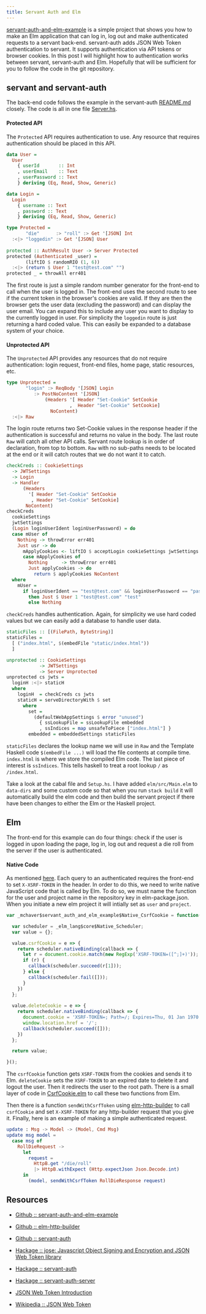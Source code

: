 ```yaml
---
title: Servant Auth and Elm
---
```


[servant-auth-and-elm-example](https://github.com/mchaver/servant-auth-and-elm-example)
is a simple project that shows you how to make an Elm application that can 
log in, log out and make authenticated requests to a servant back-end. 
servant-auth adds JSON Web Token authentication to servant. It supports 
authentication via API tokens or browser cookies. In this post I will highlight
how to authentication works between servant, servant-auth and Elm. Hopefully 
that will be sufficient for you to follow the code in the git repository.

## servant and servant-auth

The back-end code follows the example in the servant-auth [README.md](https://github.com/plow-technologies/servant-auth#how-it-works)
closely. The code is all in one file [Server.hs](https://github.com/mchaver/servant-auth-and-elm-example/blob/master/src/Server.hs).

#### Protected API

The `Protected` API requires authentication to use. Any resource that 
requires authentication should be placed in this API.

```haskell
data User =
  User
    { userId       :: Int
    , userEmail    :: Text 
    , userPassword :: Text
    } deriving (Eq, Read, Show, Generic)

data Login = 
  Login 
    { username :: Text
    , password :: Text
    } deriving (Eq, Read, Show, Generic)

type Protected = 
       "die"      :> "roll" :> Get '[JSON] Int
  :<|> "loggedin" :> Get '[JSON] User
  
protected :: AuthResult User -> Server Protected
protected (Authenticated _user) = 
       (liftIO $ randomRIO (1, 6)) 
  :<|> (return $ User 1 "test@test.com" "")
protected _ = throwAll err401
```

The first route is just a simple random number generator for the front-end to 
call when the user is logged in. The front-end uses the second route to see if
the current token in the browser's cookies are valid. If they are then the 
browser gets the user data (excluding the password) and can display the user
email. You can expand this to include any user you want to display to the 
currently logged in user. For simplicity the `loggedin` route is just returning 
a hard coded value. This can easily be expanded to a database system of your 
choice.

#### Unprotected API

The `Unprotected` API provides any resources that do not require authentication:
login request, front-end files, home page, static resources, etc.

```haskell
type Unprotected = 
       "login" :> ReqBody '[JSON] Login
          :> PostNoContent '[JSON] 
              (Headers '[ Header "Set-Cookie" SetCookie
                       ,  Header "Set-Cookie" SetCookie]
                NoContent)
  :<|> Raw
```

The login route returns two Set-Cookie values in the response header if the 
authentication is successful and returns no value in the body. The last route 
`Raw` will catch all other API calls. Servant route lookup is in order of 
declaration, from top to bottom. `Raw` with no sub-paths needs to be located 
at the end or it will catch routes that we do not want it to catch. 

```haskell
checkCreds :: CookieSettings
  -> JWTSettings
  -> Login
  -> Handler 
      (Headers 
        '[ Header "Set-Cookie" SetCookie
         , Header "Set-Cookie" SetCookie]
       NoContent)
checkCreds 
  cookieSettings 
  jwtSettings 
  (Login loginUserIdent loginUserPassword) = do
  case mUser of
    Nothing -> throwError err401
    Just usr -> do
      mApplyCookies <- liftIO $ acceptLogin cookieSettings jwtSettings usr
      case mApplyCookies of
        Nothing     -> throwError err401
        Just applyCookies -> do 
          return $ applyCookies NoContent
  where
    mUser =
      if loginUserIdent == "test@test.com" && loginUserPassword == "password"
        then Just $ User 1 "test@test.com" "test"
        else Nothing
```

`checkCreds` handles authentication. Again, for simplicity we use hard coded 
values but we can easily add a database to handle user data.

```haskell
staticFiles :: [(FilePath, ByteString)]
staticFiles =
  [ ("index.html", $(embedFile "static/index.html"))
  ]

unprotected :: CookieSettings 
            -> JWTSettings 
            -> Server Unprotected
unprotected cs jwts = 
  loginH :<|> staticH
  where
    loginH  = checkCreds cs jwts
    staticH = serveDirectoryWith $ set
      where
        set = 
          (defaultWebAppSettings $ error "unused") 
            { ssLookupFile = ssLookupFile embedded
            , ssIndices = map unsafeToPiece ["index.html"] }
        embedded = embeddedSettings staticFiles
```

`staticFiles` declares the lookup name we will use in `Raw` and the Template 
Haskell code `$(embedFile ...)` will load the file contents at compile time. 
`index.html` is where we store the compiled Elm code. The last piece of interest
is `ssIndices`. This tells haskell to treat a root lookup `/` as `/index.html`.

Take a look at the cabal file and `Setup.hs`. I have added `elm/src/Main.elm` to 
`data-dirs` and some custom code so that when you run `stack build` it will 
automatically build the elm code and then build the servant project if there 
have been changes to either the Elm or the Haskell project.

## Elm

The front-end for this example can do four things: check if the user is logged 
in upon loading the page, log in, log out and request a die roll from the server
if the user is authenticated.

#### Native Code 

As mentioned [here](https://github.com/plow-technologies/servant-auth#csrf-and-the-frontend). 
Each query to an authenticated requires the front-end to set `X-XSRF-TOKEN` in 
the header. In order to do this, we need to write native JavaScript code that 
is called by Elm. To do so, we must name the function for the user and project 
name in the repository key in elm-package.json. When you initiate a new elm 
project it will intially set as `user` and `project`. 

```JavaScript
var _mchaver$servant_auth_and_elm_example$Native_CsrfCookie = function() {

  var scheduler = _elm_lang$core$Native_Scheduler;
  var value = {};

  value.csrfCookie = e => {
    return scheduler.nativeBinding(callback => {
      let r = document.cookie.match(new RegExp('XSRF-TOKEN=([^;]+)'));
      if (r) {
        callback(scheduler.succeed(r[1]));
      } else {
        callback(scheduler.fail([]));
      }
    })
  };
  
  value.deleteCookie = e => {
    return scheduler.nativeBinding(callback => {
      document.cookie = 'XSRF-TOKEN=; Path=/; Expires=Thu, 01 Jan 1970 00:00:01 GMT;';
      window.location.href = '/';
      callback(scheduler.succeed([]));
    })
  };

  return value;

}();
```

The `csrfCookie` function gets `XSRF-TOKEN` from the cookies and sends it to 
Elm. `deleteCookie` sets the `XSRF-TOKEN` to an expired date to delete it and 
logout the user. Then it redirects the user to the root path. There is a small 
layer of code in [CsrfCookie.elm](https://github.com/mchaver/servant-auth-and-elm-example/blob/master/elm/src/CsrfCookie.elm)
to call these two functions from Elm.

Then there is a function `sendWithCsrfToken` using [elm-http-builder](https://github.com/lukewestby/elm-http-builder)
to call `csrfCookie` and set `X-XSRF-TOKEN` for any http-builder request that 
you give it. Finally, here is an example of making a simple authenticated 
request.

```Elm
update : Msg -> Model -> (Model, Cmd Msg)
update msg model =
  case msg of
    RollDieRequest ->
      let
        request = 
          HttpB.get "/die/roll" 
          |> HttpB.withExpect (Http.expectJson Json.Decode.int)
      in
        (model, sendWithCsrfToken RollDieResponse request)
```

## Resources

- [Github :: servant-auth-and-elm-example](https://github.com/mchaver/servant-auth-and-elm-example)

- [Github :: elm-http-builder](https://github.com/lukewestby/elm-http-builder)

- [Github :: servant-auth](https://github.com/plow-technologies/servant-auth)

- [Hackage :: jose: Javascript Object Signing and Encryption and JSON Web Token library](http://hackage.haskell.org/package/jose)

- [Hackage :: servant-auth](http://hackage.haskell.org/package/servant-auth)

- [Hackage :: servant-auth-server](http://hackage.haskell.org/package/servant-auth-server)

- [JSON Web Token Introduction](https://jwt.io/introduction/)

- [Wikipedia :: JSON Web Token](https://en.wikipedia.org/wiki/JSON_Web_Token)
